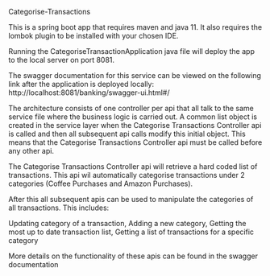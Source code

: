 Categorise-Transactions

This is a spring boot app that requires maven and java 11. It also requires the lombok plugin to be installed with your chosen IDE.

Running the CategoriseTransactionApplication java file will deploy the app to the local server on port 8081.

The swagger documentation for this service can be viewed on the following link after the application is deployed locally:
http://localhost:8081/banking/swagger-ui.html#/

The architecture consists of one controller per api that all talk to the same service file where the business logic is carried out.
A common list object is created in the service layer when the Categorise Transactions Controller api is called and then all subsequent api calls modify this initial object. 
This means that the Categorise Transactions Controller api must be called before any other api.

The Categorise Transactions Controller api will retrieve a hard coded list of transactions.
This api wil automatically categorise transactions under 2 categories (Coffee Purchases and Amazon Purchases).

After this all subsequent apis can be used to manipulate the categories of all transactions. This includes:

Updating category of a transaction,
Adding a new category,
Getting the most up to date transaction list,
Getting a list of transactions for a specific category

More details on the functionality of these apis can be found in the swagger documentation

